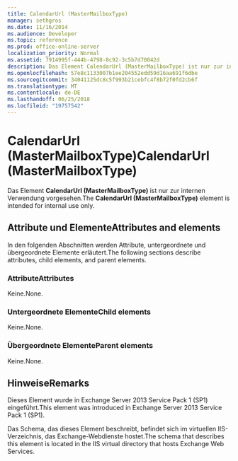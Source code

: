 ```yaml
---
title: CalendarUrl (MasterMailboxType)
manager: sethgros
ms.date: 11/16/2014
ms.audience: Developer
ms.topic: reference
ms.prod: office-online-server
localization_priority: Normal
ms.assetid: 7914995f-444b-4798-8c92-3c5b7d70042d
description: Das Element CalendarUrl (MasterMailboxType) ist nur zur internen Verwendung vorgesehen.
ms.openlocfilehash: 57e8c1133007b1ee204552edd59d16aa691f6dbe
ms.sourcegitcommit: 34041125dc8c5f993b21cebfc4f8b72f0fd2cb6f
ms.translationtype: MT
ms.contentlocale: de-DE
ms.lasthandoff: 06/25/2018
ms.locfileid: "19757542"
---
```

# <a name="calendarurl-mastermailboxtype"></a><span data-ttu-id="2898f-103">CalendarUrl (MasterMailboxType)</span><span class="sxs-lookup"><span data-stu-id="2898f-103">CalendarUrl (MasterMailboxType)</span></span>

<span data-ttu-id="2898f-104">Das Element **CalendarUrl (MasterMailboxType)** ist nur zur internen Verwendung vorgesehen.</span><span class="sxs-lookup"><span data-stu-id="2898f-104">The **CalendarUrl (MasterMailboxType)** element is intended for internal use only.</span></span> 

## <a name="attributes-and-elements"></a><span data-ttu-id="2898f-105">Attribute und Elemente</span><span class="sxs-lookup"><span data-stu-id="2898f-105">Attributes and elements</span></span>

<span data-ttu-id="2898f-106">In den folgenden Abschnitten werden Attribute, untergeordnete und übergeordnete Elemente erläutert.</span><span class="sxs-lookup"><span data-stu-id="2898f-106">The following sections describe attributes, child elements, and parent elements.</span></span>
  
### <a name="attributes"></a><span data-ttu-id="2898f-107">Attribute</span><span class="sxs-lookup"><span data-stu-id="2898f-107">Attributes</span></span>

<span data-ttu-id="2898f-108">Keine.</span><span class="sxs-lookup"><span data-stu-id="2898f-108">None.</span></span>
  
### <a name="child-elements"></a><span data-ttu-id="2898f-109">Untergeordnete Elemente</span><span class="sxs-lookup"><span data-stu-id="2898f-109">Child elements</span></span>

<span data-ttu-id="2898f-110">Keine.</span><span class="sxs-lookup"><span data-stu-id="2898f-110">None.</span></span>
  
### <a name="parent-elements"></a><span data-ttu-id="2898f-111">Übergeordnete Elemente</span><span class="sxs-lookup"><span data-stu-id="2898f-111">Parent elements</span></span>

<span data-ttu-id="2898f-112">Keine.</span><span class="sxs-lookup"><span data-stu-id="2898f-112">None.</span></span>
  
## <a name="remarks"></a><span data-ttu-id="2898f-113">Hinweise</span><span class="sxs-lookup"><span data-stu-id="2898f-113">Remarks</span></span>

<span data-ttu-id="2898f-114">Dieses Element wurde in Exchange Server 2013 Service Pack 1 (SP1) eingeführt.</span><span class="sxs-lookup"><span data-stu-id="2898f-114">This element was introduced in Exchange Server 2013 Service Pack 1 (SP1).</span></span>
  
<span data-ttu-id="2898f-115">Das Schema, das dieses Element beschreibt, befindet sich im virtuellen IIS-Verzeichnis, das Exchange-Webdienste hostet.</span><span class="sxs-lookup"><span data-stu-id="2898f-115">The schema that describes this element is located in the IIS virtual directory that hosts Exchange Web Services.</span></span>
  

